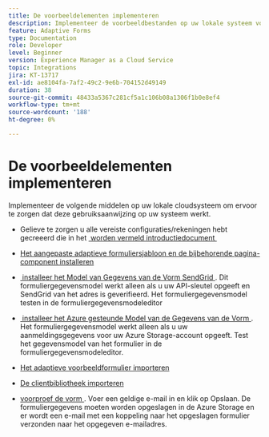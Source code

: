 ```yaml
---
title: De voorbeeldelementen implementeren
description: Implementeer de voorbeeldbestanden op uw lokale systeem voor cloud.
feature: Adaptive Forms
type: Documentation
role: Developer
level: Beginner
version: Experience Manager as a Cloud Service
topic: Integrations
jira: KT-13717
exl-id: ae8104fa-7af2-49c2-9e6b-704152d49149
duration: 38
source-git-commit: 48433a5367c281cf5a1c106b08a1306f1b0e8ef4
workflow-type: tm+mt
source-wordcount: '188'
ht-degree: 0%

---
```


# De voorbeeldelementen implementeren

Implementeer de volgende middelen op uw lokale cloudsysteem om ervoor te zorgen dat deze gebruiksaanwijzing op uw systeem werkt.

* Gelieve te zorgen u alle vereiste configuraties/rekeningen hebt gecreeerd die in het [&#x200B; worden vermeld introductiedocument &#x200B;](./introduction.md)

* [Het aangepaste adaptieve formuliersjabloon en de bijbehorende pagina-component installeren](./assets/azure-portal-template-page-component.zip)

* [&#x200B; installeer het Model van Gegevens van de Vorm SendGrid &#x200B;](./assets/send-grid-form-data-model.zip). Dit formuliergegevensmodel werkt alleen als u uw API-sleutel opgeeft en SendGrid van het adres is geverifieerd. Het formuliergegevensmodel testen in de formuliergegevensmodeleditor

* [&#x200B; installeer het Azure gesteunde Model van de Gegevens van de Vorm &#x200B;](./assets/azure-storage-fdm.zip). Het formuliergegevensmodel werkt alleen als u uw aanmeldingsgegevens voor uw Azure Storage-account opgeeft. Test het gegevensmodel van het formulier in de formuliergegevensmodeleditor.

* [Het adaptieve voorbeeldformulier importeren](./assets/credit-applications-af.zip)
* [De clientbibliotheek importeren](./assets/client-lib.zip)
* [&#x200B; voorproef de vorm &#x200B;](http://localhost:4502/content/dam/formsanddocuments/azureportalstorage/creditapplications/jcr:content?wcmmode=disabled). Voer een geldige e-mail in en klik op Opslaan. De formuliergegevens moeten worden opgeslagen in de Azure Storage en er wordt een e-mail met een koppeling naar het opgeslagen formulier verzonden naar het opgegeven e-mailadres.
